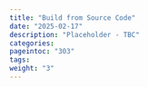 ```yaml
---
title: "Build from Source Code"
date: "2025-02-17"
description: "Placeholder - TBC"
categories:
pageintoc: "303"
tags:
weight: "3"
---
```


<!--# References -->

